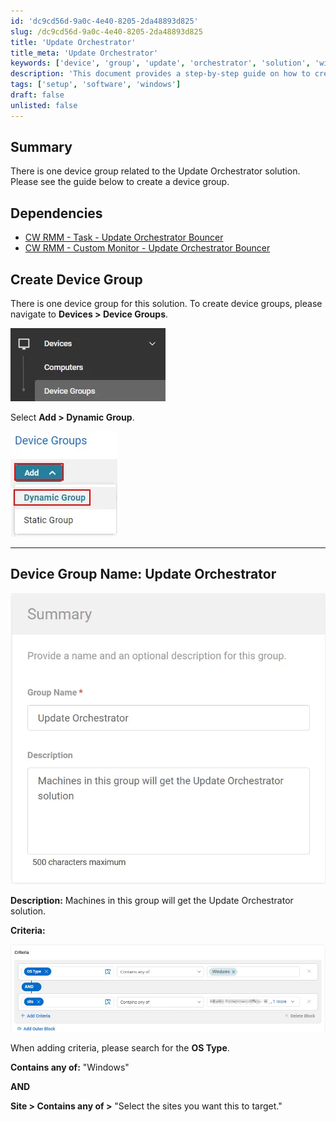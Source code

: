 ```yaml
---
id: 'dc9cd56d-9a0c-4e40-8205-2da48893d825'
slug: /dc9cd56d-9a0c-4e40-8205-2da48893d825
title: 'Update Orchestrator'
title_meta: 'Update Orchestrator'
keywords: ['device', 'group', 'update', 'orchestrator', 'solution', 'windows']
description: 'This document provides a step-by-step guide on how to create a device group for the Update Orchestrator solution in ConnectWise RMM. It includes dependencies, creation instructions, and criteria for grouping devices based on OS type.'
tags: ['setup', 'software', 'windows']
draft: false
unlisted: false
---
```


## Summary

There is one device group related to the Update Orchestrator solution. Please see the guide below to create a device group.

## Dependencies

- [CW RMM - Task - Update Orchestrator Bouncer](/docs/06e1e902-b204-498e-a31f-9de7879c528e)
- [CW RMM - Custom Monitor - Update Orchestrator Bouncer](/docs/a88678ef-dc82-4837-802c-e77573277504)

## Create Device Group

There is one device group for this solution. To create device groups, please navigate to **Devices > Device Groups**.

![Image](../../../static/img/docs/dc9cd56d-9a0c-4e40-8205-2da48893d825/image_1.webp)

Select **Add > Dynamic Group**.

![Image](../../../static/img/docs/dc9cd56d-9a0c-4e40-8205-2da48893d825/image_2.webp)

---

## Device Group Name: Update Orchestrator

![Image](../../../static/img/docs/dc9cd56d-9a0c-4e40-8205-2da48893d825/image_3.webp)

**Description:** Machines in this group will get the Update Orchestrator solution.

**Criteria:**

![Image](../../../static/img/docs/dc9cd56d-9a0c-4e40-8205-2da48893d825/image_4.webp)

When adding criteria, please search for the **OS Type**.

**Contains any of:** "Windows"

**AND**

**Site > Contains any of >** "Select the sites you want this to target."
